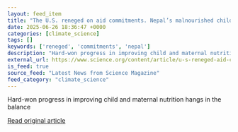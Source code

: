 ```yaml
---
layout: feed_item
title: "The U.S. reneged on aid commitments. Nepal’s malnourished children are paying the price"
date: 2025-06-26 18:36:47 +0000
categories: [climate_science]
tags: []
keywords: ['reneged', 'commitments', 'nepal']
description: "Hard-won progress in improving child and maternal nutrition hangs in the balance"
external_url: https://www.science.org/content/article/u-s-reneged-aid-commitments-nepal-s-malnourished-children-are-paying-price
is_feed: true
source_feed: "Latest News from Science Magazine"
feed_category: "climate_science"
---
```


Hard-won progress in improving child and maternal nutrition hangs in the balance

[Read original article](https://www.science.org/content/article/u-s-reneged-aid-commitments-nepal-s-malnourished-children-are-paying-price)
